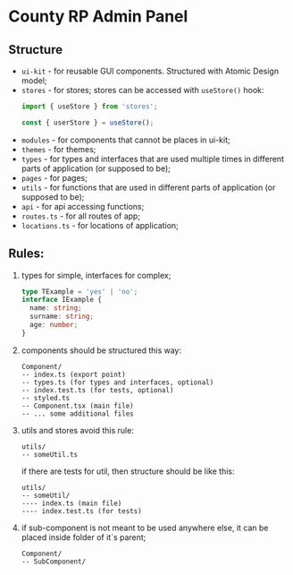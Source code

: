 # County RP Admin Panel

## Structure
* `ui-kit` - for reusable GUI components. Structured with Atomic Design model;
* `stores` - for stores; stores can be accessed with `useStore()` hook:
    ```typescript
    import { useStore } from 'stores';
    
    const { userStore } = useStore();
    ```
* `modules` - for components that cannot be places in ui-kit;
* `themes` - for themes;
* `types` - for types and interfaces that are used multiple times in different parts of application (or supposed to be);
* `pages` - for pages;
* `utils` - for functions that are used in different parts of application (or supposed to be);
* `api` - for api accessing functions;
* `routes.ts` - for all routes of app;
*  `locations.ts` - for locations of application;

## Rules:
1. types for simple, interfaces for complex;
    ```typescript
    type TExample = 'yes' | 'no';
    interface IExample {
      name: string;
      surname: string;
      age: number;
    }
    ```
2. components should be structured this way:
    ```
    Component/
    -- index.ts (export point)
    -- types.ts (for types and interfaces, optional)
    -- index.test.ts (for tests, optional)
    -- styled.ts
    -- Component.tsx (main file)
    -- ... some additional files
    ```
3. utils and stores avoid this rule:
   ```
   utils/
   -- someUtil.ts
   ```
   if there are tests for util, then structure should be like this:
   ```
   utils/
   -- someUtil/
   ---- index.ts (main file)
   ---- index.test.ts (for tests)
   ```
4. if sub-component is not meant to be used anywhere else, it can be placed inside folder of it`s parent;
    ```
    Component/
    -- SubComponent/
    ```
